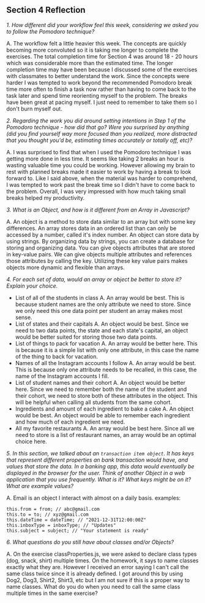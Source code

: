 ## Section 4 Reflection

*1. How different did your workflow feel this week, considering we asked you to follow the Pomodoro technique?*  

A. The workflow felt a little heavier this week. The concepts are quickly becoming more convoluted so
it is taking me longer to complete the exercises. The total completion time for Section 4 was around 18 - 20
hours which was considerable more than the estimated time. The longer completion time
may have been because I discussed some of the exercises with classmates to better understand the work.
Since the concepts were harder I was tempted to work beyond the recommended Pomodoro break time
more often to finish a task now rather than having to come back to the task later and
spend time reorienting myself to the problem. The breaks have been great at pacing myself. I just need
to remember to take them so I don't burn myself out.

*2. Regarding the work you did around setting intentions in Step 1 of the Pomodoro technique - how did that go? Were you surprised by anything (did you find yourself way more focused than you realized, more distracted that you thought you'd be, estimating times accurately or totally off, etc)?*   

A. I was surprised to find that when I used the Pomodoro technique I was getting more done in less time. It seems like taking 2 breaks an hour is wasting valuable time you could be working. However allowing my brain to rest with planned breaks made it easier to work by having a break to look forward to. Like I said above, when the material was harder to comprehend, I was
tempted to work past the break time so I didn't have to come back to the problem. Overall, I was very impressed with
how much taking small breaks helped my productivity.

*3. What is an Object, and how is it different from an Array in Javascript?*


A. An object is a method to store data similar to an array but with some key differences.
An array stores data in an ordered list than can only be accessed by a number, called it's index number.
An object can store data by using strings. By organizing data by strings, you can create a database for storing
and organizing data. You can give objects attributes that are stored in key-value pairs. We can give objects
multiple attributes and references those attributes by calling the key. Utilizing these key value pairs
makes objects more dynamic and flexible than arrays.

*4. For each set of data, would an array or object be better to store it? Explain your choice.*

  * List of all of the students in class
  A. An array would be best. This is because student names are the only attribute we need to store. Since we only need
  this one data point per student an array makes most sense.
  * List of states and their capitals
  A. An object would be best. Since we need to two data points, the state and each state's capital, an object would be better
  suited for storing those two data points.
  * List of things to pack for vacation
  A. An array would be better here. This is because it is a simple list with only one attribute, in this case the name of
  the thing to back for vacation.
  * Names of all the Instagram accounts I follow
  A. An array would be best. This is because only one attribute needs to be recalled, in this case, the name of the Instagram
  accounts I fill.
  * List of student names and their cohort
  A. An object would be better here. Since we need to remember both the name of the student and their cohort, we need to store
  both of these attributes in the object. This will be helpful when calling all students from the same cohort.
  * Ingredients and amount of each ingredient to bake a cake
  A. An object would be best. An object would be able to remember each ingredient and how much of each ingredient we need.
  * All my favorite restaurants
  A. An array would be best here. Since all we need to store is a list of restaurant names, an array would be an optimal
  choice here.

*5. In this section, we talked about an `transaction item object`. It has keys that represent different properties an bank transaction would have, and values that store the data. In a banking app, this data would eventually be displayed in the browser for the user. Think of another Object in a web application that you use frequently. What is it? What keys might be on it? What are example values?*

A. Email is an object I interact with almost on a daily basis.
examples:
```
this.from = from; // abc@gmail.com
this.to = to; // xyz@gmail.com
this.dateTime = dateTime; // "2021-12-31T12:00:00Z"
this.inboxType = inboxType; // "Updates"
this.subject = subject; // "Your statement is ready"
```

*6. What questions do you still have about classes and/or Objects?*

A. On the exercise classProperties.js, we were asked to declare class types (dog, snack, shirt) multiple times. On the
homework, it says to name classes exactly what they are. However I received an error saying I can't call the same class
twice since it is already defined. I got around this by using Dog2, Dog3, Shirt2, Shirt3, etc but I am not sure if this
is a proper way to name classes. What do you do when you need to call the same class multiple times in the same exercise?

